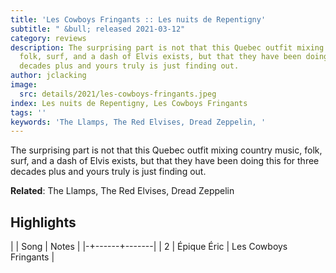 ```yaml
---
title: 'Les Cowboys Fringants :: Les nuits de Repentigny'
subtitle: " &bull; released 2021-03-12"
category: reviews
description: The surprising part is not that this Quebec outfit mixing country music,
  folk, surf, and a dash of Elvis exists, but that they have been doing this for three
  decades plus and yours truly is just finding out.
author: jclacking
image:
  src: details/2021/les-cowboys-fringants.jpeg
index: Les nuits de Repentigny, Les Cowboys Fringants
tags: ''
keywords: 'The Llamps, The Red Elvises, Dread Zeppelin, '
---
```

The surprising part is not that this Quebec outfit mixing country music, folk, surf, and a dash of Elvis exists, but that they have been doing this for three decades plus and yours truly is just finding out.<!--more-->

**Related**: The Llamps, The Red Elvises, Dread Zeppelin

## Highlights

| | Song | Notes |
|-+------+-------|
| 2 | Épique Éric | Les Cowboys Fringants |

